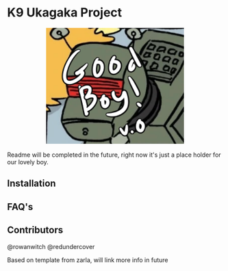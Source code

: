 # K9 Ukagaka Project
<p align="center">
  <img width="322" height="271" src="https://github.com/RedUndercover/k9-ukagaka/blob/master/r_k9/thumbnail.png">
</p>

Readme will be completed in the future, right now it's just a place holder for our lovely boy.

## Installation

## FAQ's

## Contributors
@rowanwitch
@redundercover

Based on template from zarla, will link more info in future
